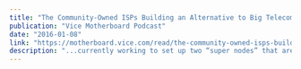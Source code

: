 ```yaml
---
title: "The Community-Owned ISPs Building an Alternative to Big Telecom in New York City"
publication: "Vice Motherboard Podcast"
date: "2016-01-08"
link: "https://motherboard.vice.com/read/the-community-owned-isps-building-an-alternative-to-big-telecom-in-new-york-city"
description: "...currently working to set up two “super nodes” that are jacked into a large internet exchange will allow anyone in lower Manhattan and large swaths of Brooklyn to bypass traditional internet service providers."
---
```

